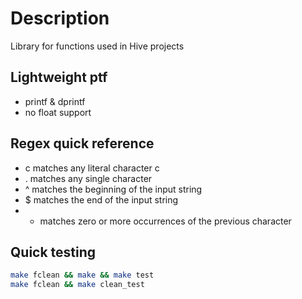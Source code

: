 # Description
Library for functions used in Hive projects

## Lightweight ptf
- printf & dprintf
- no float support

## Regex quick reference
- c    matches any literal character c
- .    matches any single character
- ^    matches the beginning of the input string
- $    matches the end of the input string
- *    matches zero or more occurrences of the previous character

## Quick testing
```sh
make fclean && make && make test
make fclean && make clean_test
```